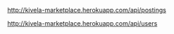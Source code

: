 http://kivela-marketplace.herokuapp.com/api/postings

http://kivela-marketplace.herokuapp.com/api/users
